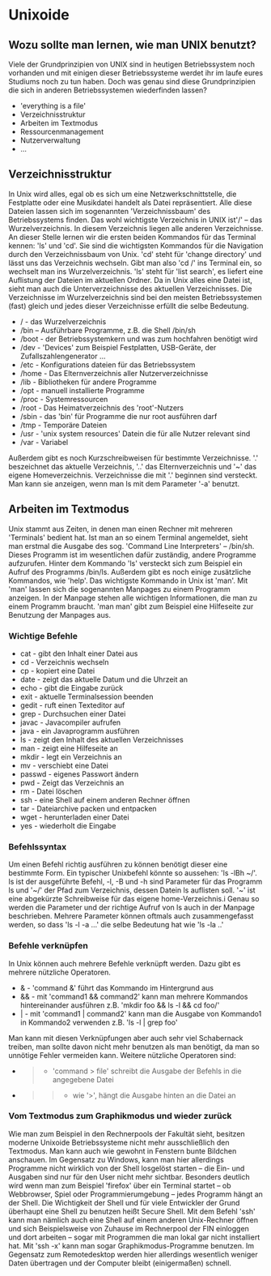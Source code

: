 # Unixoide

## Wozu sollte man lernen, wie man UNIX benutzt?
Viele der Grundprinzipien von UNIX sind in heutigen Betriebssystem noch vorhanden und mit einigen dieser Betriebssysteme werdet ihr im laufe eures Studiums noch zu tun haben. Doch was genau sind diese Grundprinzipien die sich in anderen Betriebssystemen wiederfinden lassen?
* 'everything is a file'
* Verzeichnisstruktur
* Arbeiten im Textmodus
* Ressourcenmanagement
* Nutzerverwaltung
* ...

## Verzeichnisstruktur
In Unix wird alles, egal ob es sich um eine Netzwerkschnittstelle, die Festplatte oder eine Musikdatei handelt als Datei repräsentiert. Alle diese Dateien lassen sich im sogenannten 'Verzeichnissbaum' des Betriebssystems finden. Das wohl wichtigste Verzeichnis in UNIX ist'/' – das Wurzelverzeichnis. In diesem Verzeichnis liegen alle anderen Verzeichnisse.
An dieser Stelle lernen wir die ersten beiden Kommandos für das Terminal kennen: 'ls' und 'cd'. Sie sind die wichtigsten Kommandos für die Navigation durch den Verzeichnissbaum von Unix. 'cd' steht für 'change directory' und lässt uns das Verzeichnis wechseln. Gibt man also 'cd /' ins Terminal ein, so wechselt man ins Wurzelverzeichnis. 'ls' steht für 'list search', es liefert eine Auflistung der Dateien im aktuellen Ordner.
Da in Unix alles eine Datei ist, sieht man auch die Unterverzeichnisse des aktuellen Verzeichnisses.
Die Verzeichnisse im Wurzelverzeichnis sind bei den meisten Betriebssystemen (fast) gleich und jedes dieser Verzeichnisse erfüllt die selbe Bedeutung.

* / - das Wurzelverzeichnis
* /bin – Ausführbare Programme, z.B. die Shell /bin/sh 
* /boot - der Betriebssystemkern und was zum hochfahren benötigt wird
* /dev - 'Devices' zum Beispiel Festplatten, USB-Geräte, der Zufallszahlengenerator ...
* /etc - Konfigurations dateien für das Betriebssystem 
* /home - Das Elternverzeichnis aller Nutzerverzeichnisse
* /lib - Bibliotheken für andere Programme
* /opt - manuell installierte Programme
* /proc - Systemressourcen
* /root - Das Heimatverzeichnis des 'root'-Nutzers
* /sbin - das 'bin' für Programme die nur root ausführen darf
* /tmp - Temporäre Dateien
* /usr - 'unix system resources' Datein die für alle Nutzer relevant sind
* /var - Variabel

Außerdem gibt es noch Kurzschreibweisen für bestimmte Verzeichnisse. '.' beszeichnet das aktuelle Verzeichnis, '..' das Elternverzeichnis und '~' das eigene Homeverzeichnis.
Verzeichnisse die mit '.' beginnen sind versteckt. Man kann sie anzeigen, wenn man ls mit dem Parameter '-a' benutzt.

## Arbeiten im Textmodus
Unix stammt aus Zeiten, in denen man einen Rechner mit mehreren 'Terminals' bedient hat. Ist man an so einem Terminal angemeldet, sieht man erstmal die Ausgabe des sog. 'Command Line Interpreters' – /bin/sh. Dieses Programm ist im wesentlichen dafür zuständig, andere Programme aufzurufen. Hinter dem Kommando 'ls' versteckt sich zum Beispiel ein Aufruf des Programms /bin/ls. Außerdem gibt es noch einige zusätzliche Kommandos, wie 'help'. Das wichtigste Kommando in Unix ist 'man'. Mit 'man' lassen sich die sogenannten Manpages zu einem Programm anzeigen. In der Manpage stehen alle wichtigen Informationen, die man zu einem Programm braucht.
'man man' gibt zum Beispiel eine Hilfeseite zur Benutzung der Manpages aus.

### Wichtige Befehle
* cat - gibt den Inhalt einer Datei aus
* cd - Verzeichnis wechseln
* cp - kopiert eine Datei
* date - zeigt das aktuelle Datum und die Uhrzeit an
* echo - gibt die Eingabe zurück
* exit - aktuelle Terminalsession beenden
* gedit - ruft einen Texteditor auf
* grep - Durchsuchen einer Datei
* javac - Javacompiler aufrufen
* java - ein Javaprogramm ausführen
* ls - zeigt den Inhalt des aktuellen Verzeichnisses
* man - zeigt eine Hilfeseite an
* mkdir - legt ein Verzeichnis an
* mv - verschiebt eine Datei
* passwd - eigenes Passwort ändern
* pwd - Zeigt das Verzeichnis an
* rm - Datei löschen
* ssh - eine Shell auf einem anderen Rechner öffnen
* tar - Dateiarchive packen und entpacken
* wget - herunterladen einer Datei
* yes - wiederholt die Eingabe

### Befehlssyntax
Um einen Befehl richtig ausführen zu können benötigt dieser eine bestimmte Form. Ein typischer Unixbefehl könnte so aussehen:
'ls -lBh ~/'. ls ist der ausgeführte Befehl, -l, -B und -h sind Parameter für das Programm ls und '~/' der Pfad zum Verzeichnis, dessen Datein ls auflisten soll. '~' ist eine abgekürzte Schreibweise für das eigene home-Verzeichnis.i
Genau so werden die Parameter und der richtige Aufruf von ls auch in der Manpage beschrieben. Mehrere Parameter können oftmals auch zusammengefasst werden, so dass 'ls -l -a ...' die selbe Bedeutung hat wie 'ls -la ..'

### Befehle verknüpfen
In Unix können auch mehrere Befehle verknüpft werden. Dazu gibt es mehrere nützliche Operatoren.
* & - 'command &' führt das Kommando im Hintergrund aus
* && - mit 'command1 && command2' kann man mehrere Kommandos hintereinander ausführen z.B. 'mkdir foo && ls -l && cd foo/'
* | - mit 'command1 | command2' kann man die Ausgabe von Kommando1 in Kommando2 verwenden  z.B. 'ls -l | grep foo'

Man kann mit diesen Verknüpfungen aber auch sehr viel Schabernack treiben, man sollte davon nicht mehr benutzen als man benötigt, da man so unnötige Fehler vermeiden kann.
Weitere nützliche Operatoren sind:
* > - 'command > file' schreibt die Ausgabe der Befehls in die angegebene Datei
* >> - wie '>', hängt die Ausgabe hinten an die Datei an

### Vom Textmodus zum Graphikmodus und wieder zurück
Wie man zum Beispiel in den Rechnerpools der Fakultät sieht, besitzen moderne Unixoide Betriebssysteme nicht mehr ausschließlich den Textmodus. Man kann auch wie gewohnt in Fenstern bunte Bildchen anschauen.
Im Gegensatz zu Windows, kann man hier allerdings Programme nicht wirklich von der Shell losgelöst starten – die Ein- und Ausgaben sind nur für den User nicht mehr sichtbar. Besonders deutlich wird wenn man zum Beispiel 'firefox' über ein Terminal startet – ob Webbrowser, Spiel oder Programmierumgebung – jedes Programm hängt an der Shell.
Die Wichtigkeit der Shell und für viele Entwickler der Grund überhaupt eine Shell zu benutzen heißt Secure Shell. Mit dem Befehl 'ssh' kann man nämlich auch eine Shell auf einem anderen Unix-Rechner öffnen und sich Beispielsweise von Zuhause im Rechnerpool der FIN einloggen und dort arbeiten – sogar mit Programmen die man lokal gar nicht installiert hat. Mit 'ssh -x' kann man sogar Graphikmodus-Programme benutzen.
Im Gegensatz zum Remotedesktop werden hier allerdings wesentlich weniger Daten übertragen und der Computer bleibt (einigermaßen) schnell.
